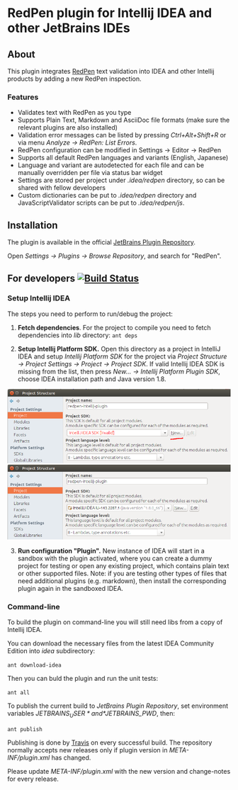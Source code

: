 # RedPen plugin for Intellij IDEA and other JetBrains IDEs

## About

This plugin integrates [RedPen](http://redpen.cc) text validation into IDEA and other Intellij products by adding a new RedPen inspection.

### Features

* Validates text with RedPen as you type
* Supports Plain Text, Markdown and AsciiDoc file formats (make sure the relevant plugins are also installed)
* Validation error messages can be listed by pressing *Ctrl+Alt+Shift+R* or via menu *Analyze -> RedPen: List Errors*.
* RedPen configuration can be modified in Settings -> Editor -> RedPen
* Supports all default RedPen languages and variants (English, Japanese)
* Language and variant are autodetected for each file and can be manually overridden per file via status bar widget
* Settings are stored per project under *.idea/redpen* directory, so can be shared with fellow developers
* Custom dictionaries can be put to *.idea/redpen* directory and JavaScriptValidator scripts can be put to *.idea/redpen/js*. 

## Installation

The plugin is available in the official [JetBrains Plugin Repository](https://plugins.jetbrains.com/plugin/8210).

Open *Settings -> Plugins -> Browse Repository*, and search for "RedPen".

## For developers [![Build Status](https://travis-ci.org/redpen-cc/redpen-intellij-plugin.svg?branch=master)](https://travis-ci.org/redpen-cc/redpen-intellij-plugin)

### Setup Intellij IDEA
The steps you need to perform to run/debug the project:

1. **Fetch dependencies**. For the project to compile you need to fetch dependencies into *lib* directory: ```ant deps```

2. **Setup Intellij Platform SDK.** Open this directory as a project in IntelliJ IDEA and setup *Intellij Platform SDK* for the project via
*Project Structure -> Project Settings -> Project -> Project SDK*. If valid Intellij IDEA SDK is missing from the list,
then press *New... -> Intellij Platform Plugin SDK*, choose IDEA installation path and Java version 1.8.

  ![invalid SDK](screenshots/invalid_sdk.png "No valid Intellij IDEA SDK")
  ![valid SDK](screenshots/valid_sdk.png "Valid Intellij IDEA SDK is selected")

3. **Run configuration "Plugin".**
New instance of IDEA will start in a sandbox with the plugin activated, where you can create a dummy project for testing
or open any existing project, which contains plain text or other supported files. Note: if you are testing
other types of files that need additional plugins (e.g. markdown), then install the corresponding plugin again
in the sandboxed IDEA.

### Command-line
To build the plugin on command-line you will still need libs from a copy of Intellij IDEA.

You can download the necessary files from the latest IDEA Community Edition into *idea* subdirectory:

  ```ant download-idea```

Then you can buld the plugin and run the unit tests:

  ```ant all```

To publish the current build to *JetBrains Plugin Repository*, set environment variables *$JETBRAINS_USER* and *$JETBRAINS_PWD*, then:

  ```ant publish```
  
Publishing is done by [Travis](https://travis-ci.org/redpen-cc/redpen-intellij-plugin) on every successful build.
The repository normally accepts new releases only if plugin version in *META-INF/plugin.xml* has changed.

Please update *META-INF/plugin.xml* with the new version and change-notes for every release.
